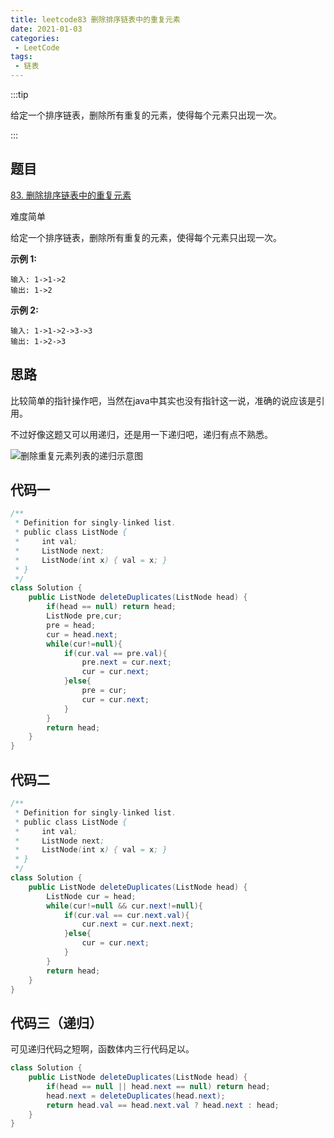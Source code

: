 ```yaml
---
title: leetcode83 删除排序链表中的重复元素
date: 2021-01-03
categories:
 - LeetCode
tags:
 - 链表
---
```


:::tip

给定一个排序链表，删除所有重复的元素，使得每个元素只出现一次。

:::

<!-- more -->

## 题目

[83. 删除排序链表中的重复元素](https://leetcode-cn.com/problems/remove-duplicates-from-sorted-list/)

难度简单

给定一个排序链表，删除所有重复的元素，使得每个元素只出现一次。

**示例 1:**

```
输入: 1->1->2
输出: 1->2
```

**示例 2:**

```
输入: 1->1->2->3->3
输出: 1->2->3
```

## 思路

比较简单的指针操作吧，当然在java中其实也没有指针这一说，准确的说应该是引用。

不过好像这题又可以用递归，还是用一下递归吧，递归有点不熟悉。

![删除重复元素列表的递归示意图](https://i.loli.net/2021/01/03/gBWEhG2yzeM5ZlL.png)

## 代码一

```java
/**
 * Definition for singly-linked list.
 * public class ListNode {
 *     int val;
 *     ListNode next;
 *     ListNode(int x) { val = x; }
 * }
 */
class Solution {
    public ListNode deleteDuplicates(ListNode head) {
        if(head == null) return head;
        ListNode pre,cur;
        pre = head;
        cur = head.next;
        while(cur!=null){
            if(cur.val == pre.val){
                pre.next = cur.next;
                cur = cur.next;
            }else{
                pre = cur;
                cur = cur.next;
            }
        }
        return head;
    }
}
```



## 代码二

```java
/**
 * Definition for singly-linked list.
 * public class ListNode {
 *     int val;
 *     ListNode next;
 *     ListNode(int x) { val = x; }
 * }
 */
class Solution {
    public ListNode deleteDuplicates(ListNode head) {
        ListNode cur = head;
        while(cur!=null && cur.next!=null){
            if(cur.val == cur.next.val){
                cur.next = cur.next.next;
            }else{
                cur = cur.next;
            }
        }
        return head;
    }
}
```

## 代码三（递归）

可见递归代码之短啊，函数体内三行代码足以。

```java
class Solution {
    public ListNode deleteDuplicates(ListNode head) {
        if(head == null || head.next == null) return head;
        head.next = deleteDuplicates(head.next);
        return head.val == head.next.val ? head.next : head;
    }
}
```

